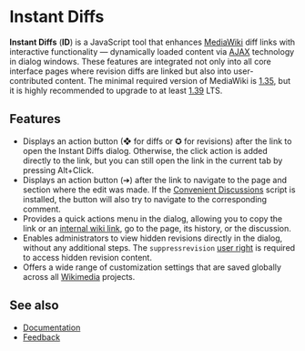 # Instant Diffs
**Instant Diffs** (**ID**) is a JavaScript tool that enhances [MediaWiki](https://www.mediawiki.org) diff links with interactive functionality — dynamically loaded content via [AJAX](https://en.wikipedia.org/wiki/Ajax_(programming)) technology in dialog windows. These features are integrated not only into all core interface pages where revision diffs are linked but also into user-contributed content. The minimal required version of MediaWiki is [1.35](https://www.mediawiki.org/wiki/MediaWiki_1.35), but it is highly recommended to upgrade to at least [1.39](https://www.mediawiki.org/wiki/MediaWiki_1.39) LTS.

## Features
* Displays an action button (❖ for diffs or ✪ for revisions) after the link to open the Instant Diffs dialog. Otherwise, the click action is added directly to the link, but you can still open the link in the current tab by pressing Alt+Click.
* Displays an action button (➔) after the link to navigate to the page and section where the edit was made. If the [Convenient Discussions](https://www.mediawiki.org/wiki/Convenient_Discussions) script is installed, the button will also try to navigate to the corresponding comment.
* Provides a quick actions menu in the dialog, allowing you to copy the link or an [internal wiki link](https://www.mediawiki.org/wiki/Help:Links#Internal_links), go to the page, its history, or the discussion.
* Enables administrators to view hidden revisions directly in the dialog, without any additional steps. The <code>suppressrevision</code> [user right](https://www.mediawiki.org/wiki/Help:RevisionDelete) is required to access hidden revision content.
* Offers a wide range of customization settings that are saved globally across all [Wikimedia](https://meta.wikimedia.org/wiki/Wikimedia_movement) projects.

## See also
* [Documentation](https://www.mediawiki.org/wiki/Instant_Diffs)
* [Feedback](https://www.mediawiki.org/wiki/Talk:Instant_Diffs)